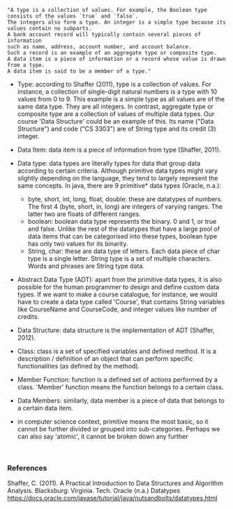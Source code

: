     "A type is a collection of values. For example, the Boolean type consists of the values `true` and `false`. 
    The integers also form a type. An integer is a simple type because its values contain no subparts. 
    A bank account record will typically contain several pieces of information 
    such as name, address, account number, and account balance. 
    Such a record is an example of an aggregate type or composite type. 
    A data item is a piece of information or a record whose value is drawn from a type. 
    A data item is said to be a member of a type."


- Type: according to Shaffer (2011), type is a collection of values. For instance, a collection of single-digit natural numbers is a type with 10 values from 0 to 9. This example is a simple type as all values are of the same data type. They are all integers. In contrast, aggregate type or composite type are a collection of values of multiple data types. Our course 'Data Structure' could be an example of this. Its name ("Data Structure") and code ("CS 3303") are of String type and its credit (3) integer. 
- Data Item: data item is a piece of information from type (Shaffer, 2011). 
- Data type: data types are literally types for data that group data according to certain criteria. Although primitive data types might vary slightly depending on the language, they tend to largely represent the same concepts. In java, there are 9 primitive* data types (Oracle, n.a.): 
  - byte, short, int, long, float, double: these are datatypes of numbers. The first 4 (byte, short, in, long) are integers of varying ranges. The latter two are floats of different ranges. 
  - boolean: boolean data type represents the binary. 0 and 1, or true and false. Unlike the rest of the datatypes that have a large pool of data items that can be categorised into these types, boolean type has only two values for its binarity. 
  - String, char: these are data type of letters. Each data piece of char type is a single letter. String type is a set of multiple characters. Words and phrases are String type data. 

- Abstract Data Type (ADT): apart from the primitive data types, it is also possible for the human programmer to design and define custom data types. If we want to make a course catalogue, for instance, we would have to create a data type called 'Course', that contains String variables like CourseName and CourseCode, and integer values like number of credits. 
- Data Structure: data structure is the implementation of ADT (Shaffer, 2012). 
- Class: class is a set of specified variables and defined method. It is a description / definition of an object that can perform specific functionalities (as defined by the method).
- Member Function: function is a defined set of actions performed by a class. 'Member' function means the function belongs to a certain class. 
- Data Members: similarly, data member is a piece of data that belongs to a certain data item. 

* in computer science context, primitive means the most basic, so it cannot be further divided or grouped into sub-categories. Perhaps we can also say 'atomic', it cannot be broken down any further

<br>

### References
Shaffer, C. (2011). A Practical Introduction to Data Structures and Algorithm Analysis. Blacksburg: Virginia. Tech.
Oracle (n.a.) Datatypes https://docs.oracle.com/javase/tutorial/java/nutsandbolts/datatypes.html
